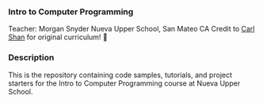 ### Intro to Computer Programming
Teacher: Morgan Snyder
Nueva Upper School, San Mateo CA
Credit to [Carl Shan](https://github.com/carlshan/intro_to_computer_programming) for original curriculum! :tada:

### Description
This is the repository containing code samples, tutorials, and project starters for the Intro to Computer Programming course at Nueva Upper School.
